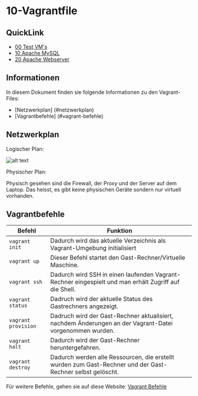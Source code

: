 # 10-Vagrantfile

## QuickLink
- [00 Test VM's](https://github.com/tbzsaii/M300-Services/tree/master/10-Vagrantfile/00-Test%20VM)
- [10 Apache MySQL](https://github.com/tbzsaii/M300-Services/tree/master/10-Vagrantfile/10-Apache_MySQL)
- [20 Apache Webserver](https://github.com/tbzsaii/M300-Services/tree/master/10-Vagrantfile/20-Apache%20Webserver)

## Informationen
In diesem Dokument finden sie folgende Informationen zu den Vagrant-Files:
- [Netzwerkplan] (#netzwerkplan)
- [Vagrantbefehle] (#vagrant-befehle)

## Netzwerkplan
Logischer Plan:

![alt text](https://github.com/tbzsaii/M300-Services/blob/master/00-Images/netzwerkplan.PNG "Netzwerkplan")

Physischer Plan:

Physisch gesehen sind die Firewall, der Proxy und der Server auf dem Laptop. Das heisst, es gibt keine physischen Geräte sondern nur virtuell vorhanden.


## Vagrantbefehle

| Befehl              | Funktion       |
| ------------------- | -------------- |
| `vagrant init`      | Dadurch wird das aktuelle Verzeichnis als Vagrant-Umgebung initialisiert|
| `vagrant up`        | Dieser Befehl startet den Gast-Rechner/Virtuelle Maschine.|
| `vagrant ssh`       | Dadurch wird SSH in einen laufenden Vagrant-Rechner eingespielt und man erhält Zugriff auf die Shell.|
| `vagrant status`    | Dadruch wird der aktuelle Status des Gastrechners angezeigt. |
| `vagrant provision` | Dadruch wird der Gast-Rechner aktualisiert, nachdem Änderungen an der Vagrant-Datei vorgenommen wurden.|
| `vagrant halt`      | Dadurch wird der Gast-Rechner heruntergefahren. |
| `vagrant destroy`   | Dadurch werden alle Ressourcen, die erstellt wurden zum Gast-Rechner und der Gast-Rechner selbst gelöscht.|

Für weitere Befehle, gehen sie auf diese Website: [Vagrant Befehle](https://www.vagrantup.com/docs/cli/)
